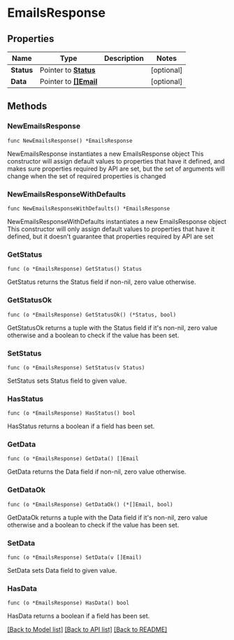 # EmailsResponse

## Properties

Name | Type | Description | Notes
------------ | ------------- | ------------- | -------------
**Status** | Pointer to [**Status**](Status.md) |  | [optional] 
**Data** | Pointer to [**[]Email**](Email.md) |  | [optional] 

## Methods

### NewEmailsResponse

`func NewEmailsResponse() *EmailsResponse`

NewEmailsResponse instantiates a new EmailsResponse object
This constructor will assign default values to properties that have it defined,
and makes sure properties required by API are set, but the set of arguments
will change when the set of required properties is changed

### NewEmailsResponseWithDefaults

`func NewEmailsResponseWithDefaults() *EmailsResponse`

NewEmailsResponseWithDefaults instantiates a new EmailsResponse object
This constructor will only assign default values to properties that have it defined,
but it doesn't guarantee that properties required by API are set

### GetStatus

`func (o *EmailsResponse) GetStatus() Status`

GetStatus returns the Status field if non-nil, zero value otherwise.

### GetStatusOk

`func (o *EmailsResponse) GetStatusOk() (*Status, bool)`

GetStatusOk returns a tuple with the Status field if it's non-nil, zero value otherwise
and a boolean to check if the value has been set.

### SetStatus

`func (o *EmailsResponse) SetStatus(v Status)`

SetStatus sets Status field to given value.

### HasStatus

`func (o *EmailsResponse) HasStatus() bool`

HasStatus returns a boolean if a field has been set.

### GetData

`func (o *EmailsResponse) GetData() []Email`

GetData returns the Data field if non-nil, zero value otherwise.

### GetDataOk

`func (o *EmailsResponse) GetDataOk() (*[]Email, bool)`

GetDataOk returns a tuple with the Data field if it's non-nil, zero value otherwise
and a boolean to check if the value has been set.

### SetData

`func (o *EmailsResponse) SetData(v []Email)`

SetData sets Data field to given value.

### HasData

`func (o *EmailsResponse) HasData() bool`

HasData returns a boolean if a field has been set.


[[Back to Model list]](../README.md#documentation-for-models) [[Back to API list]](../README.md#documentation-for-api-endpoints) [[Back to README]](../README.md)



